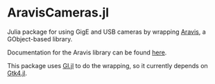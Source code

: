 # AravisCameras.jl

Julia package for using GigE and USB cameras by wrapping [Aravis](https://github.com/AravisProject/aravis), a GObject-based library.

Documentation for the Aravis library can be found [here](https://aravisproject.github.io/aravis/index.html).

This package uses [GI.jl](https://github.com/JuliaGtk/Gtk4.jl/tree/main/GI) to do the wrapping, so it currently depends on [Gtk4.jl](https://github.com/JuliaGtk/Gtk4.jl).


